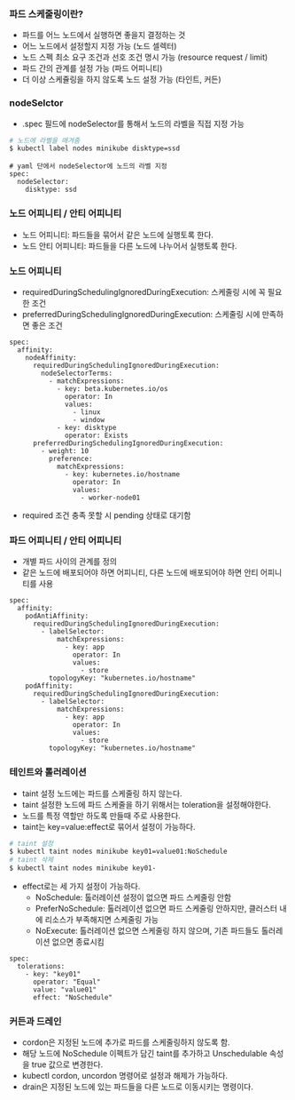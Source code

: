 ### 파드 스케줄링이란?
- 파드를 어느 노드에서 실행하면 좋을지 결정하는 것
- 어느 노드에서 설정할지 지정 가능 (노드 셀렉터)
- 노드 스펙 최소 요구 조건과 선호 조건 명시 가능 (resource request / limit)
- 파드 간의 관계를 설정 가능 (파드 어피니티)
- 더 이상 스케쥴링을 하지 않도록 노드 설정 가능 (타인트, 커든)

### nodeSelctor
- .spec 필드에 nodeSelector를 통해서 노드의 라벨을 직접 지정 가능
```bash
# 노드에 라벨을 매겨줌
$ kubectl label nodes minikube disktype=ssd
```
```
# yaml 단에서 nodeSelector에 노드의 라벨 지정
spec:
  nodeSelector:
    disktype: ssd
```

### 노드 어피니티 / 안티 어피니티
- 노드 어피니티: 파드들을 묶어서 같은 노드에 실행토록 한다.
- 노드 안티 어피니티: 파드들을 다른 노드에 나누어서 실행토록 한다.

### 노드 어피니티
- requiredDuringSchedulingIgnoredDuringExecution: 스케줄링 시에 꼭 필요한 조건
- preferredDuringSchedulingIgnoredDuringExecution: 스케줄링 시에 만족하면 좋은 조건
```
spec:
  affinity:
    nodeAffinity:
      requiredDuringSchedulingIgnoredDuringExecution:
        nodeSelectorTerms:
          - matchExpressions:
            - key: beta.kubernetes.io/os 
              operator: In
              values:
                - linux
                - window
            - key: disktype
              operator: Exists
      preferredDuringSchedulingIgnoredDuringExecution:
        - weight: 10
          preference:
            matchExpressions:
              - key: kubernetes.io/hostname
                operator: In
                values:
                  - worker-node01
```
- required 조건 충족 못할 시 pending 상태로 대기함
### 파드 어피니티 / 안티 어피니티
- 개별 파드 사이의 관계를 정의
- 같은 노드에 배포되어야 하면 어피니티, 다른 노드에 배포되어야 하면 안티 어피니티를 사용
```
spec:
  affinity:
    podAntiAffinity:
      requiredDuringSchedulingIgnoredDuringExecution:
        - labelSelector:
            matchExpressions:
              - key: app
                operator: In
                values:
                  - store
          topologyKey: "kubernetes.io/hostname"
    podAffinity:
      requiredDuringSchedulingIgnoredDuringExecution:
        - labelSelector:
            matchExpressions:
              - key: app
                operator: In
                values:
                  - store
          topologyKey: "kubernetes.io/hostname"      
```

### 테인트와 톨러레이션
- taint 설정 노드에는 파드를 스케줄링 하지 않는다.
- taint 설정한 노드에 파드 스케줄을 하기 위해서는 toleration을 설정해야한다.
- 노드를 특정 역할만 하도록 만들때 주로 사용한다.
- taint는 key=value:effect로 묶어서 설정이 가능하다.
```bash
# taint 설정
$ kubectl taint nodes minikube key01=value01:NoSchedule
# taint 삭제
$ kubectl taint nodes minikube key01-
```
- effect로는 세 가지 설정이 가능하다.
  - NoSchedule: 톨러레이션 설정이 없으면 파드 스케줄링 안함
  - PreferNoSchedule: 톨러레이션 없으면 파드 스케줄링 안하지만, 클러스터 내에 리소스가 부족해지면 스케줄링 가능
  - NoExecute: 톨러레이션 없으면 스케줄링 하지 않으며, 기존 파드들도 톨러레이션 없으면 종료시킴
```
spec:
  tolerations:
    - key: "key01"
      operator: "Equal"
      value: "value01"
      effect: "NoSchedule"
```

### 커든과 드레인
- cordon은 지정된 노드에 추가로 파드를 스케줄링하지 않도록 함.
- 해당 노드에 NoSchedule 이펙트가 담긴 taint를 추가하고 Unschedulable 속성을 true 값으로 변경한다.
- kubectl cordon, uncordon 명령어로 설정과 해제가 가능하다.
- drain은 지정된 노드에 있는 파드들을 다른 노드로 이동시키는 명령이다.
